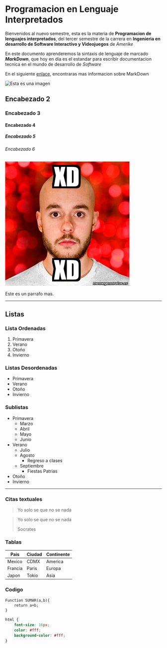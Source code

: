 # Programacion en Lenguaje Interpretados

Bienvenidos al nuevo semestre, esta es la materia de **Programacion de lenguajes interpretados**, del tercer semestre de la carrera en **Ingenieria en desarrollo de Software Interactivo y Videojuegos** de _Amerike_

En este documento aprenderemos la sintaxis de lenguaje de marcado _**MarkDown**_, que hoy en dia es el estandar para escribir documentacion tecnica en el mundo de desarrollo de _Software_

En el siguiente [enlace](https://jonmircha.com/markdown), encontraras mas informacion sobre MarkDown

![Esta es una imagen](https://i.ytimg.com/vi/pSvUDRmA4EQ/hq2.jpg?sqp=-oaymwEoCOADEOgC8quKqQMcGADwAQH4AdICgALoAooCDAgAEAEYSiBZKGUwDw==&rs=AOn4CLAhXzVcJxdjguvcEiyzu80X7mwrRw)

## Encabezado 2
### Encabezado 3
#### Encabezado 4
##### Encabezado 5
###### Encabezado 6
![Esta es una imagen](assets/31692606.jpg)

Este es un parrafo mas.

---

## Listas

### Lista Ordenadas

1. Primavera
1. Verano
1. Otoño
1. Invierno

### Listas Desordenadas

- Primavera
- Verano
- Otoño
- Invierno

### Sublistas

- Primavera
    - Marzo
    - Abril
    - Mayo
    - Junio
- Verano
    - Julio
    - Agosto
        - Regreso a clases
    - Septiembre
        - Fiestas Patrias
- Otoño
- Invierno

---

### Citas textuales

>Yo solo se que no se nada

>Yo solo se que no se nada
>
>Socrates

### Tablas

| Pais | Ciudad | Continente |
|-|-|-|
| Mexico | CDMX | America |
| Francia | Paris | Europa |
| Japon | Tokio | Asia |

### Codigo

``` JS
Function SUMAR(a,b){
    return a+b;
}
```

``` css
html {
    font-size: 16px;
    color: #fff;
    background-color: #fff;
}
```